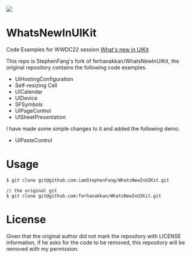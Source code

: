 ![](http://image.stephenfang.me/uikit.png)

# WhatsNewInUIKit

Code Examples for WWDC22 session [What's new in UIKit](https://developer.apple.com/videos/play/wwdc2022/10068/)

This repo is StephenFang's fork of ferhanakkan/WhatsNewInUIKit, the original repository contains the following code examples.

- UIHostingConfiguration
- Self-resizing Cell
- UICalendar
- UIDevice
- SFSymbols
- UIPageControl
- UISheetPresentation

I have made some simple changes to it and added the following demo.

- UIPasteControl

# Usage

```
$ git clone git@github.com:iamStephenFang/WhatsNewInUIKit.git

// the original git
$ git clone git@github.com:ferhanakkan/WhatsNewInUIKit.git
```

# License

Given that the original author did not mark the repository with LICENSE information, if he asks for the code to be removed, this repository will be removed with my permission.
